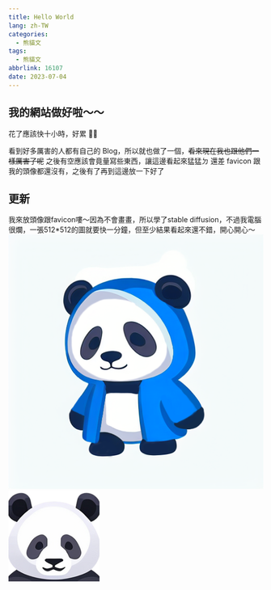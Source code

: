 ```yaml
---
title: Hello World
lang: zh-TW
categories:
  - 熊貓文
tags:
  - 熊貓文
abbrlink: 16107
date: 2023-07-04
---
```


## 我的網站做好啦～～

花了應該快十小時，好累 😮‍💨  
<!--more-->
看到好多厲害的人都有自己的 Blog，所以就也做了一個，~~看來現在我也跟他們一樣厲害了呢~~
之後有空應該會竟量寫些東西，讓這邊看起來猛猛ㄉ
還差 favicon 跟我的頭像都還沒有，之後有了再到這邊放一下好了

## 更新

我來放頭像跟favicon嘍～因為不會畫畫，所以學了stable diffusion，不過我電腦很爛，一張512*512的圖就要快一分鐘，但至少結果看起來還不錯，開心開心～
![頭像](/images/Panda_Me.png)
![Favicon](/images/favicon_180.png)

